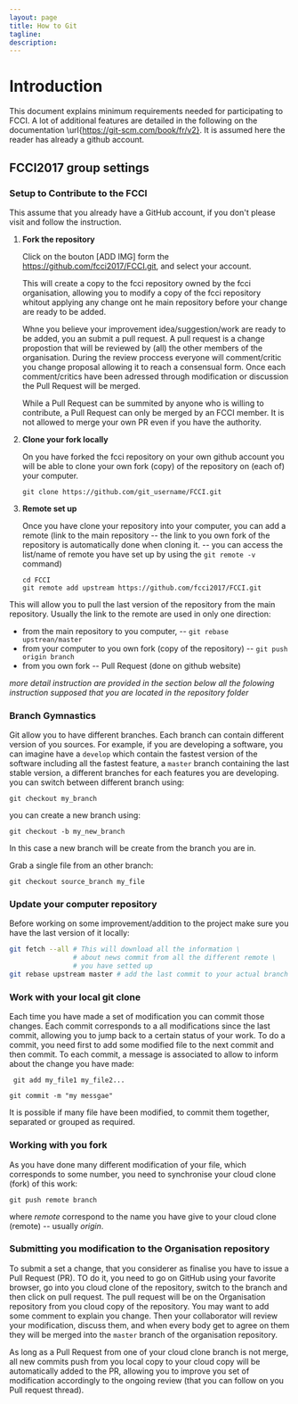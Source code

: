 ```yaml
---
layout: page
title: How to Git
tagline: 
description:
---
```


# Introduction
This document explains minimum requirements needed for participating to FCCI. A lot of additional features are detailed in the following on the documentation \url{https://git-scm.com/book/fr/v2}. It is assumed here the reader has already a github account.

## FCCI2017 group settings

### Setup to Contribute to the FCCI
This assume that you already have a GitHub account, if you don't please visit
and follow the instruction.

1. **Fork the repository**

    Click on the bouton [ADD IMG] form the https://github.com/fcci2017/FCCI.git, and select
    your account.

    This will create a copy to the fcci repository owned by the fcci organisation,
    allowing you to modify a copy of the fcci repository whitout applying any
    change ont he main repository before your change are ready to be added. 
    
    Whne you believe your improvement idea/suggestion/work are ready to be
    added, you an submit a pull request. A pull request is a change propostion
    that will be reviewed by (all) the other members of the organisation. During
    the review proccess everyone will comment/critic you change proposal allowing
    it to reach a consensual form. Once each comment/critics have been adressed
    through modification or discussion the Pull Request will be merged.
    
    While a Pull Request can be summited by anyone who is willing to contribute, a
    Pull Request can only be merged by an FCCI member. It is not allowed to merge
    your own PR even if you have the authority.

2. **Clone your fork locally**

    On you have forked the fcci repository on your own github account you will be
    able to clone your own fork (copy) of the repository on (each of) your computer.

    ```
    git clone https://github.com/git_username/FCCI.git
    ```

3. **Remote set up**
    
    Once you have clone your repository into your computer, you can add a remote
    (link to the main repository -- the link to you own fork of the repository is
    automatically done when cloning it. -- you can access the list/name of remote
    you have set up by using the `git remote -v` command)

    ```
    cd FCCI
    git remote add upstream https://github.com/fcci2017/FCCI.git
    ```

This will allow you to pull the last version of the repository from the main
repository. Usually the link to the remote are used in only one direction:
  
  - from the main repository to you computer, -- `git rebase upstrean/master`
  - from your computer to you own fork (copy of the repository) -- `git push origin branch`
  - from you own fork -- Pull Request (done on github website)

*more detail instruction are provided in the section below*
*all the folowing instruction supposed that you are located in the repository
folder*


### Branch Gymnastics
Git allow you to have different branches. Each branch can contain different
version of you sources. For example, if you are developing a software, you can
imagine have a `develop` which contain the fastest version of the software
including all the fastest feature, a `master` branch containing the last stable
version, a different branches for each features you are developing.
you can switch between different branch using:
```
git checkout my_branch
```
you can create a new branch using:
```
git checkout -b my_new_branch
```
In this case a new branch will be create from the branch you are in.

Grab a single file from an other branch:
```
git checkout source_branch my_file
```

### Update your computer repository
Before working on some improvement/addition to the project make sure you have
the last version of it locally:

``` sh
git fetch --all # This will download all the information \ 
                # about news commit from all the different remote \
                # you have setted up
git rebase upstream master # add the last commit to your actual branch
```


### Work with your local git clone
Each time you have made a set of modification you can commit those changes. Each
commit corresponds to a all modifications since the last commit, allowing you to
jump back to a certain status of your work. To do a commit, you need first to
add some modified file to the next commit and then commit. To each commit, a
message is associated to allow to inform about the change you have made:
```
 git add my_file1 my_file2...
```

```
git commit -m "my messgae"
```
It is possible if many file have been modified, to commit them together,
separated or grouped as required.

### Working with you fork
As you have done many different modification of your file, which corresponds to
some number, you need to synchronise your cloud clone (fork) of this work:
```
git push remote branch
```
where *remote* correspond to the name you have give to your cloud clone (remote)
-- usually *origin*.

### Submitting you modification to the Organisation repository
To submit a set a change, that you considerer as finalise you have to issue a
Pull Request (PR). TO do it, you need to go on GitHub using your favorite
browser, go into you cloud clone of the repository, switch to the branch and
then click on pull request.
The pull request will be on the Organisation repository from you cloud copy of
the repository. You may want to add some comment to explain you change. Then
your collaborator will review your modification, discuss them, and when every
body get to agree on them they will be merged into the `master` branch of the
organisation repository.

As long as a Pull Request from one of your cloud clone branch is not merge, all
new commits push from you local copy to your cloud copy will be automatically
added to the PR, allowing you to improve you set of modification accordingly to
the ongoing review (that you can follow on you Pull request thread).



